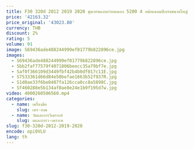```yaml
---
title: F30 320d 2012 2019 2020 ชุดเบรคแบบกําหนดเอง 5200 4 หม้อแคลมป์เบรคขนาดใหญ่
price: '42163.32'
price_original: '43023.80'
currency: THB
discount: 2%
rating: 5
volume: 91
image: S69436ade488244999ef01779b822896ce.jpg
images:
  - S69436ade488244999ef01779b822896ce.jpg
  - Sbb2faf77579f4071806beecc35a79bf7e.jpg
  - Saf0f366109d3449fbf42b4b0df017c11E.jpg
  - S7533361d66d84e50befae1663b52f937R.jpg
  - S1d0ae33f6be0407fa126cca0cc8a5898C.jpg
  - Sf460288e5b134af0ae8e24e1b9f195d7w.jpg
video: 4000260506560.mp4
categories:
  - name: เครื่องมือ
    slug: เคร-องม
  - name: วัดและการวิเคราะห์
    slug: ดและการว-เคราะห
slug: f30-320d-2012-2019-2020
encode: opi0VLU
lang: th
---
```

  